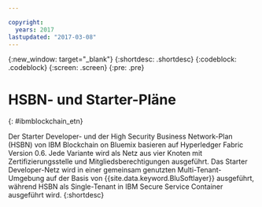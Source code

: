 ```yaml
---

copyright:
  years: 2017
lastupdated: "2017-03-08"
---
```


{:new_window: target="_blank"}
{:shortdesc: .shortdesc}
{:codeblock: .codeblock}
{:screen: .screen}
{:pre: .pre}


# HSBN- und Starter-Pläne
{: #ibmblockchain_etn}


Der Starter Developer- und der High Security Business Network-Plan (HSBN) von IBM Blockchain on Bluemix basieren auf Hyperledger Fabric Version 0.6. Jede Variante wird als Netz aus vier Knoten mit Zertifizierungsstelle und Mitgliedsberechtigungen ausgeführt. Das Starter Developer-Netz wird in einer gemeinsam genutzten Multi-Tenant-Umgebung auf der Basis von {{site.data.keyword.BluSoftlayer}} ausgeführt, während HSBN als Single-Tenant in IBM Secure Service Container ausgeführt wird.
{:shortdesc}

<!---The High-Security business network provides important capabilities above and beyond the two-node multi-tenant developer service on Softlayer (aimed towards application development; writing chaincode and experimenting with APIs).  The high security plan supplies your own private blockchain test environment, which has been vetted and secured by IBM.  With the following features, your dedicated and high security environment enables you to take the next step towards preparing your organization for enterprise blockchain networks:~~

~~1. A dedicated four-node blockchain network; single-tenant with no shared resources~~
~~2. An IBM-certified version of the latest Hyperledger fabric, along with mechanisms to unlock inherent identity and security features~~
~~3. Isolation and protection from system and platform administrators, root users, and unauthorized users.~~
~~4. Verified test cases for security, consensus, availability, and performance--->
